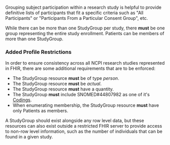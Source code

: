 Grouping subject participation within a research study is helpful to provide definitive lists of participants that fit a specific criteria such as "All Participants" or "Participants From a Particular Consent Group", etc. 

While there can be more than one StudyGroup per study, there **must** be one group representing the entire study enrollment. Patients can be members of more than one StudyGroup.

### Added Profile Restrictions
In order to ensure consistency across all NCPI research studies represented in FHIR, there are some additional requirements that are to be enforced: 

* The StudyGroup resource **must** be of type *person*.
* The StudyGroup resource **must** be *actual*.
* The StudyGroup resource **must** have a quantity. 
* The StudyGroup **must** include SNOMED#44807982 as one of it's [Codings](FHIR_Basics.html#coding). 
* When enumerating membership, the StudyGroup resource **must** have only Patients as members. 

A StudyGroup should exist alongside any row level data, but these resources can also exist outside a restricted FHIR server to provide access to non-row level information, such as the number of individuals that can be found in a given study. 

